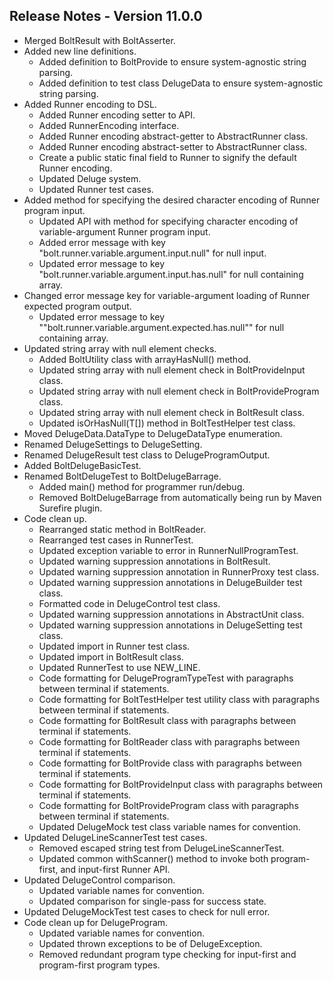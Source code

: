 ## Release Notes - Version 11.0.0

* Merged BoltResult with BoltAsserter.
* Added new line definitions.
    * Added definition to BoltProvide to ensure system-agnostic string parsing.
    * Added definition to test class DelugeData to ensure system-agnostic string parsing.
* Added Runner encoding to DSL.
    * Added Runner encoding setter to API.
    * Added RunnerEncoding interface.
    * Added Runner encoding abstract-getter to AbstractRunner class.
    * Added Runner encoding abstract-setter to AbstractRunner class.
    * Create a public static final field to Runner to signify the default Runner encoding.
    * Updated Deluge system.
    * Updated Runner test cases.
* Added method for specifying the desired character encoding of Runner program input.
    * Updated API with method for specifying character encoding of variable-argument Runner program input.
    * Added error message with key "bolt.runner.variable.argument.input.null" for null input.
    * Updated error message to key "bolt.runner.variable.argument.input.has.null" for null containing array.
* Changed error message key for variable-argument loading of Runner expected program output.
    * Updated error message to key ""bolt.runner.variable.argument.expected.has.null"" for null containing array.
* Updated string array with null element checks.
    * Added BoltUtility class with arrayHasNull\(\) method.
    * Updated string array with null element check in BoltProvideInput class.
    * Updated string array with null element check in BoltProvideProgram class.
    * Updated string array with null element check in BoltResult class.
    * Updated isOrHasNull\(T\[\]\) method in BoltTestHelper test class.
* Moved DelugeData.DataType to DelugeDataType enumeration.
* Renamed DelugeSettings to DelugeSetting.
* Renamed DelugeResult test class to DelugeProgramOutput.
* Added BoltDelugeBasicTest.
* Renamed BoltDelugeTest to BoltDelugeBarrage.
    * Added main\(\) method for programmer run/debug.
    * Removed BoltDelugeBarrage from automatically being run by Maven Surefire plugin.
* Code clean up.
    * Rearranged static method in BoltReader.
    * Rearranged test cases in RunnerTest.
    * Updated exception variable to error in RunnerNullProgramTest.
    * Updated warning suppression annotations in BoltResult.
    * Updated warning suppression annotation in RunnerProxy test class.
    * Updated warning suppression annotations in DelugeBuilder test class.
    * Formatted code in DelugeControl test class.
    * Updated warning suppression annotations in AbstractUnit class.
    * Updated warning suppression annotations in DelugeSetting test class.
    * Updated import in Runner test class.
    * Updated import in BoltResult class.
    * Updated RunnerTest to use NEW_LINE.
    * Code formatting for DelugeProgramTypeTest with paragraphs between terminal if statements.
    * Code formatting for BoltTestHelper test utility class with paragraphs between terminal if statements.
    * Code formatting for BoltResult class with paragraphs between terminal if statements.
    * Code formatting for BoltReader class with paragraphs between terminal if statements.
    * Code formatting for BoltProvide class with paragraphs between terminal if statements.
    * Code formatting for BoltProvideInput class with paragraphs between terminal if statements.
    * Code formatting for BoltProvideProgram class with paragraphs between terminal if statements.
    * Updated DelugeMock test class variable names for convention.
* Updated DelugeLineScannerTest test cases.
    * Removed escaped string test from DelugeLineScannerTest.
    * Updated common withScanner\(\) method to invoke both program-first, and input-first Runner API.
* Updated DelugeControl comparison.
    * Updated variable names for convention.
    * Updated comparison for single-pass for success state.
* Updated DelugeMockTest test cases to check for null error.
* Code clean up for DelugeProgram.
    * Updated variable names for convention.
    * Updated thrown exceptions to be of DelugeException.
    * Removed redundant program type checking for input-first and program-first program types.
